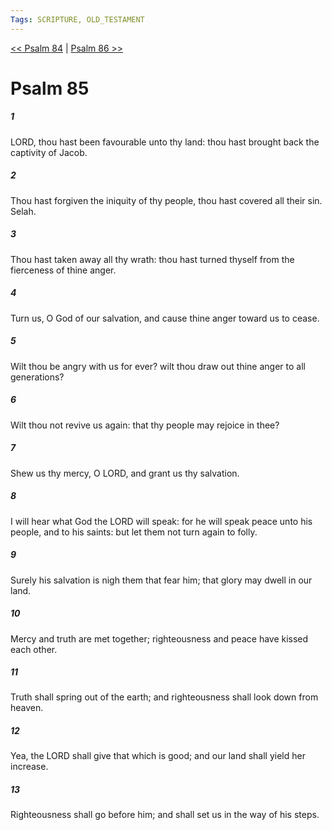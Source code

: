 ```yaml
---
Tags: SCRIPTURE, OLD_TESTAMENT
---
```


[<< Psalm 84](OLD_TESTAMENT/19_Psalms/Psalm_84.md) | [Psalm 86 >>](OLD_TESTAMENT/19_Psalms/Psalm_86.md)

# Psalm 85

##### 1
 LORD, thou hast been favourable unto thy land: thou hast brought back the captivity of Jacob.
##### 2
 Thou hast forgiven the iniquity of thy people, thou hast covered all their sin.  Selah.
##### 3
 Thou hast taken away all thy wrath: thou hast turned thyself from the fierceness of thine anger.
##### 4
 Turn us, O God of our salvation, and cause thine anger toward us to cease.
##### 5
 Wilt thou be angry with us for ever?  wilt thou draw out thine anger to all generations?
##### 6
 Wilt thou not revive us again: that thy people may rejoice in thee?
##### 7
 Shew us thy mercy, O LORD, and grant us thy salvation.
##### 8
 I will hear what God the LORD will speak: for he will speak peace unto his people, and to his saints: but let them not turn again to folly.
##### 9
 Surely his salvation is nigh them that fear him; that glory may dwell in our land.
##### 10
 Mercy and truth are met together; righteousness and peace have kissed each other.
##### 11
 Truth shall spring out of the earth; and righteousness shall look down from heaven.
##### 12
 Yea, the LORD shall give that which is good; and our land shall yield her increase.
##### 13
 Righteousness shall go before him; and shall set us in the way of his steps.
